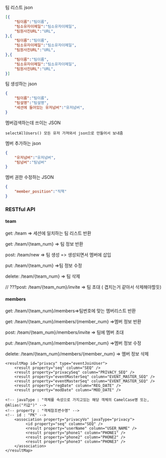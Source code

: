팀 리스트 json
```json
[{
    "팀이름":"팀이름",
    "팀소유자이메일":"팀소유자이메일",
    "팀원사진URL":"URL",
},{
    "팀이름":"팀이름",
    "팀소유자이메일":"팀소유자이메일",
    "팀원사진URL":"URL",
},{
    "팀이름":"팀이름",
    "팀소유자이메일":"팀소유자이메일",
    "팀원사진URL":"URL",
}]
```



팀 생성하는 json

```JSON
{
	"팀이름":"팀이름",
    "팀설명":"팀설명",
    "세션에 들어있는 유저넘버":"유저넘버",
}
```



멤버검색하는데 쓰이는 JSON

```
selectAllUsers() 모든 유저 가져와서 json으로 만들어서 보내줌
```



멤버 추가하는 json

```json
{	
	"유저넘버":"유저넘버",
	"팀넘버":"팀넘버"
}
```



멤버 권한 수정하는 JSON

```json
{
    "member_position":"직책"
}
```



### RESTful API

#### team

get: /team  => 세션에 일치하는 팀 리스트 반환

get: /team/{team_num} => 팀 정보 반환

post: /team/new => 팀 생성 => 생성되면서 멤버에 삽입

put: /team/{team_num} =>팀 정보 수정

delete: /team/{team_num} => 팀 삭제

// ???post: /team/{team_num}/invite => 팀 초대  ( 겹치는거 같아서 삭제해야할듯)



#### members

get: /team/{team_num}/members=>팀번호에 맞는 멤버리스트 반환

get: /team/{team_num}/members/{member_num} =>멤버 정보 반환

post: /team/{team_num}/members/invite => 팀에 멤버 초대

put: /team/{team_num}/members/{member_num} =>멤버 정보 수정

delete: /team/{team_num}/members/{member_num} => 멤버 정보 삭제





```
<resultMap id="privacy" type="eventJoinUser">
    <result property="seq" column="SEQ" />
    <result property="privacySeq" column="PRIVACY_SEQ" />
    <result property="eventMasterSeq" column="EVENT_MASTER_SEQ" />
    <result property="eventMasterSeq" column="EVENT_MASTER_SEQ" />
    <result property="regDate" column="REG_DATE" />
    <result property="modDate" column="MOD_DATE" />
  
<!-- javaType : "객체를 속성으로 가지고있는 해당 객체의 CamelCase명 또는, @Alias("키값")" -->
<!-- property : "객체참조변수명" -->
<!-- id : "PK" -->
    <association property="privacyVo" javaType="privacy">
         <id property="seq" column="SEQ" />
         <result property="userName" column="USER_NAME" />
         <result property="phone1" column="PHONE1" />
         <result property="phone2" column="PHONE2" />
         <result property="phone3" column="PHONE3" />
    </association>
</resultMap>	
```

